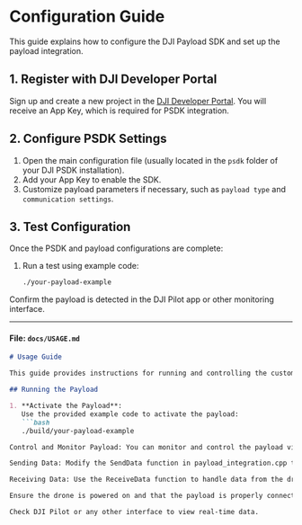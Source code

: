 # Configuration Guide

This guide explains how to configure the DJI Payload SDK and set up the payload integration.

## 1. Register with DJI Developer Portal

Sign up and create a new project in the [DJI Developer Portal](https://developer.dji.com/). You will receive an App Key, which is required for PSDK integration.

## 2. Configure PSDK Settings

1. Open the main configuration file (usually located in the `psdk` folder of your DJI PSDK installation).
2. Add your App Key to enable the SDK.
3. Customize payload parameters if necessary, such as `payload type` and `communication settings`.

## 3. Test Configuration

Once the PSDK and payload configurations are complete:
1. Run a test using example code:
   ```bash
   ./your-payload-example

Confirm the payload is detected in the DJI Pilot app or other monitoring interface.


---

#### File: `docs/USAGE.md`

```markdown
# Usage Guide

This guide provides instructions for running and controlling the custom payload using the sample code.

## Running the Payload

1. **Activate the Payload**:
   Use the provided example code to activate the payload:
   ```bash
   ./build/your-payload-example

Control and Monitor Payload: You can monitor and control the payload via DJI Pilot or using the logging outputs from the example code.

Sending Data: Modify the SendData function in payload_integration.cpp to send custom data to the drone.

Receiving Data: Use the ReceiveData function to handle data from the drone.

Ensure the drone is powered on and that the payload is properly connected and recognized.

Check DJI Pilot or any other interface to view real-time data.


